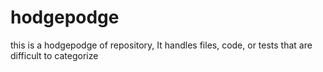 # hodgepodge
this is a hodgepodge of repository, It handles files, code, or tests that are difficult to categorize

